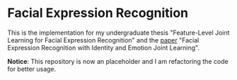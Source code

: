 # Facial Expression Recognition

This is the implementation for my undergraduate thesis "Feature-Level Joint Learning for Facial Expression Recognition" and the [paper](https://ieeexplore.ieee.org/stamp/stamp.jsp?arnumber=8528894) "Facial Expression Recognition with Identity and
Emotion Joint Learning".

**Notice**: This repository is now an placeholder and I am refactoring the code for better usage.


<!--The data and trained weights have not been released now so the code contains just a two-way network architecture under the environment of Keras2 and tensorflow backend.-->


